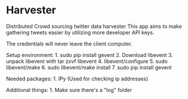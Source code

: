 Harvester
=========

Distributed Crowd sourcing twitter data harvester
This app aims to make gathering tweets easier by utilizing more developer API keys. 

The credentials will never leave the client computer. 

Setup environment:
	1. sudo pip install gevent
	2. Download libevent
	3. unpack libevent with tar zxvf libevent
	4. libevent/configure
	5. sudo libevent/make
	6. sudo libevent/make install
	7. sudo pip install gevent

Needed packages:
	1. IPy (Used for checking ip addresses)

Additional things:
	1. Make sure there's a "log" folder
	
